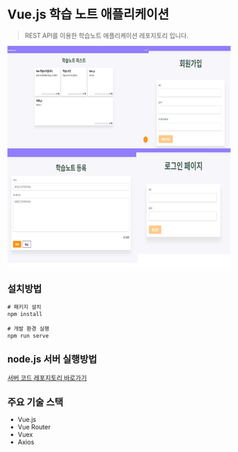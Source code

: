 # Vue.js 학습 노트 애플리케이션

> REST API를 이용한 학습노트 애플리케이션 레포지토리 입니다.

<img src="./images/note-image.jpg" width="100%;" height="500px;">

## 설치방법

```
# 패키지 설치
npm install

# 개발 환경 실행
npm run serve
```

## node.js 서버 실행방법

[서버 코드 레포지토리 바로가기](https://github.com/nohsunghyung/vue-learning-server)

## 주요 기술 스택
* Vue.js
* Vue Router
* Vuex
* Axios
